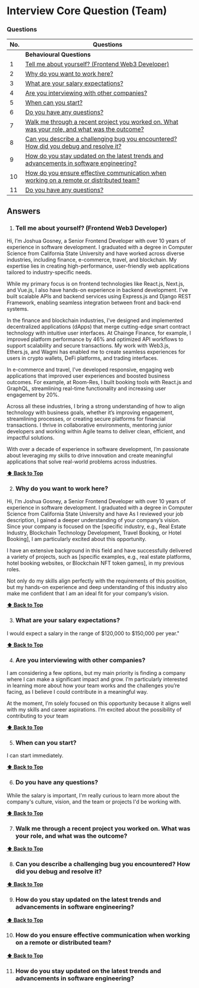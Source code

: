 # Interview Core Question (Team)

### Questions

| No. | Questions                                                                                                                                                                                    |
| --- | -------------------------------------------------------------------------------------------------------------------------------------------------------------------------------------------- |
|     | **Behavioural Questions**                                                                                                                                                                    |
| 1   | [Tell me about yourself? (Frontend Web3 Developer)](<#tell-me-about-yourself-(frontend-web3-developer)>)                                                                                     |
| 2   | [Why do you want to work here?](#why-do-you-want-to-work-here)                                                                                                                               |
| 3   | [What are your salary expectations?](#what-are-your-salary-expectations)                                                                                                                     |
| 4   | [Are you interviewing with other companies?](#are-you-interviewing-with-other-companies)                                                                                                     |
| 5   | [When can you start?](#when-can-you-start)                                                                                                                                                   |
| 6   | [Do you have any questions?](#do-you-have-any-questions)                                                                                                                                     |
| 7   | [Walk me through a recent project you worked on. What was your role, and what was the outcome?](#walk-me-through-a-recent-project-you-worked-on-what-was-your-role-and-what-was-the-outcome) |
| 8   | [Can you describe a challenging bug you encountered? How did you debug and resolve it?](#can-you-describe-a-challenging-bug-you-encountered-how-did-you-debug-and-resolve-it)                |
| 9   | [How do you stay updated on the latest trends and advancements in software engineering?](#how-do-you-stay-updated-on-the-latest-trends-and-advancements-in-software-engineering)             |
| 10  | [How do you ensure effective communication when working on a remote or distributed team?](#how-do-you-ensure-effective-communication-when-working-on-a-remote-or-distributed-team)           |
| 11  | [Do you have any questions?](#do-you-have-any-questions)                                                                                                                                     |

## Answers

1. ### Tell me about yourself? (Frontend Web3 Developer)

Hi, I’m Joshua Gosney, a Senior Frontend Developer with over 10 years of experience in software development. I graduated with a degree in Computer Science from California State University and have worked across diverse industries, including finance, e-commerce, travel, and blockchain. My expertise lies in creating high-performance, user-friendly web applications tailored to industry-specific needs.

While my primary focus is on frontend technologies like React.js, Next.js, and Vue.js, I also have hands-on experience in backend development. I’ve built scalable APIs and backend services using Express.js and Django REST Framework, enabling seamless integration between front and back-end systems.

In the finance and blockchain industries, I’ve designed and implemented decentralized applications (dApps) that merge cutting-edge smart contract technology with intuitive user interfaces. At Chainge Finance, for example, I improved platform performance by 46% and optimized API workflows to support scalability and secure transactions. My work with Web3.js, Ethers.js, and Wagmi has enabled me to create seamless experiences for users in crypto wallets, DeFi platforms, and trading interfaces.

In e-commerce and travel, I’ve developed responsive, engaging web applications that improved user experiences and boosted business outcomes. For example, at Room-Res, I built booking tools with React.js and GraphQL, streamlining real-time functionality and increasing user engagement by 20%.

Across all these industries, I bring a strong understanding of how to align technology with business goals, whether it’s improving engagement, streamlining processes, or creating secure platforms for financial transactions. I thrive in collaborative environments, mentoring junior developers and working within Agile teams to deliver clean, efficient, and impactful solutions.

With over a decade of experience in software development, I’m passionate about leveraging my skills to drive innovation and create meaningful applications that solve real-world problems across industries.

**[⬆ Back to Top](#questions)**

2. ### Why do you want to work here?

Hi, I’m Joshua Gosney, a Senior Frontend Developer with over 10 years of experience in software development. I graduated with a degree in Computer Science from California State University and have As I reviewed your job description, I gained a deeper understanding of your company’s vision. Since your company is focused on the [specific industry, e.g., Real Estate Industry, Blockchain Technology Development, Travel Booking, or Hotel Booking], I am particularly excited about this opportunity.

I have an extensive background in this field and have successfully delivered a variety of projects, such as [specific examples, e.g., real estate platforms, hotel booking websites, or Blockchain NFT token games], in my previous roles.

Not only do my skills align perfectly with the requirements of this position, but my hands-on experience and deep understanding of this industry also make me confident that I am an ideal fit for your company’s vision.

**[⬆ Back to Top](#questions)**

3. ### What are your salary expectations?

I would expect a salary in the range of $120,000 to $150,000 per year."

**[⬆ Back to Top](#questions)**

4. ### Are you interviewing with other companies?

I am considering a few options, but my main priority is finding a company where I can make a significant impact and grow. I’m particularly interested in learning more about how your team works and the challenges you’re facing, as I believe I could contribute in a meaningful way.

At the moment, I’m solely focused on this opportunity because it aligns well with my skills and career aspirations. I’m excited about the possibility of contributing to your team

**[⬆ Back to Top](#questions)**

5. ### When can you start?

I can start immediately.

**[⬆ Back to Top](#questions)**

6. ### Do you have any questions?

While the salary is important, I'm really curious to learn more about the company's culture, vision, and the team or projects I'd be working with.

**[⬆ Back to Top](#questions)**

7. ### Walk me through a recent project you worked on. What was your role, and what was the outcome?

**[⬆ Back to Top](#questions)**

8. ### Can you describe a challenging bug you encountered? How did you debug and resolve it?

**[⬆ Back to Top](#questions)**

9. ### How do you stay updated on the latest trends and advancements in software engineering?

**[⬆ Back to Top](#questions)**

10. ### How do you ensure effective communication when working on a remote or distributed team?

**[⬆ Back to Top](#questions)**

11. ### How do you stay updated on the latest trends and advancements in software engineering?
